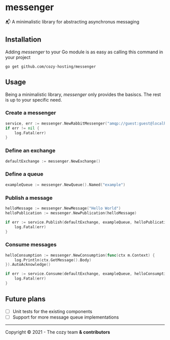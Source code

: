 # messenger
📬 A minimalistic library for abstracting asynchronus messaging

## Installation

Adding *messenger* to your Go module is as easy as calling this command in your project

```shell
go get github.com/cozy-hosting/messenger
```

## Usage

Being a minimalistic library, *messenger* only provides the basiscs. The rest is up to your specific need.

### Create a messenger

```go
service, err := messenger.NewRabbitMessenger("amqp://guest:guest@localhost:5672/")
if err != nil {
    log.Fatal(err)
}
```

### Define an exchange

```go
defaultExchange := messenger.NewExchange()
```

### Define a queue

```go
exampleQueue := messenger.NewQueue().Named("example")
```

### Publish a message

```go
helloMessage := messenger.NewMessage("Hello World")
helloPublication := messenger.NewPublication(helloMessage)

if err := service.Publish(defaultExchange, exampleQueue, helloPublication); err != nil {
    log.Fatal(err)
}
```

### Consume messages

```go
helloConsumption := messenger.NewConsumption(func(ctx m.Context) {
    log.Println(ctx.GetMessage().Body)
}).AutoAcknowledge()

if err := service.Consume(defaultExchange, exampleQueue, helloConsumption); err != nil {
    log.Fatal(err)
}
```

## Future plans

* [ ] Unit tests for the existing components
* [ ] Support for more message queue implementations

---

Copyright © 2021 - The cozy team **& contributors**
